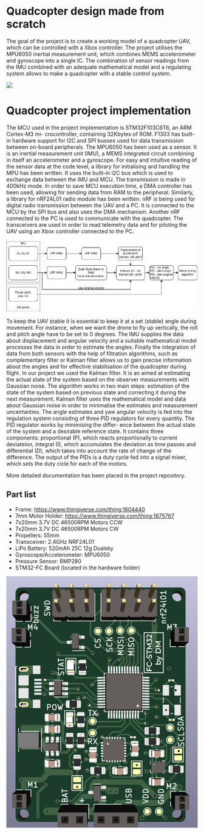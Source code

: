 # Quadcopter design made from scratch

The goal of the project is to create a working model of a quadcopter UAV, which can be
controlled with a Xbox controller. The project utilises the MPU6050 inertial measurement
unit, which combines MEMS accelerometer and gyroscope into a single IC. The combination of
sensor readings from the IMU combined with an adequate mathematical model and a regulating
system allows to make a quadcopter with a stable control system.

![](https://github.com/Cyberdom123/quadcopter-dsp/blob/develop/photos/video.gif)


# Quadcopter project implementation

The MCU used in the project implementation is STM32F103C6T6, an ARM Cortex-M3 mi-
crocontroller, containing 32Kbytes of ROM. F1303 has built-in hardware support for I2C and
SPI busses used for data transmission between on-board peripherals.
The MPU6050 has been used as a sensor. It is an inertial measurement unit (IMU), a
MEMS integrated circuit combining in itself an accelerometer and a gyroscope. For easy and
intuitive reading of the sensor data at the code level, a library for initialising and handling the
MPU has been written. It uses the built-in I2C bus which is used to exchange data between the
IMU and MCU. The transmission is made in 400kHz mode. In order to save MCU execution
time, a DMA controller has been used, allowing for sending data from RAM to the peripheral.
Similarly, a library for nRF24L01 radio module has been written. nRF is being used for
digital radio transmission between the UAV and a PC. It is connected to the MCU by the
SPI bus and also uses the DMA mechanism. Another nRF connected to the PC is used to
communicate with the quadcopter. The transceivers are used in order to read telemetry data
and for piloting the UAV using an Xbox controller connected to the PC.

![](https://github.com/Cyberdom123/quadcopter-dsp/blob/develop/photos/dsp_sch.jpg)

To keep the UAV stable it is essential to keep it at a set (stable) angle during movement.
For instance, when we want the drone to fly up vertically, the roll and pitch angle have to be
set to 0 degrees. The IMU supplies the data about displacement and angular velocity and a
suitable mathematical model processes the data in order to estimate the angles.
Finally the integration of data from both sensors with the help of filtration algorithms,
such as complementary filter or Kalman filter allows us to gain precise information about
the angles and for effective stabilisation of the quadcopter during flight. In our project we
used the Kalman filter. It is an aimed at estimating the actual state of the system based
on the observer measurements with Gaussian noise. The algorithm works in two main steps:
estimation of the state of the system based on previous state and correcting it during the next
measurement. Kalman filter uses the mathematical model and data about Gaussian noise in
order to minimalise the estimates and measurement unceirtanties.
The angle estimates and yaw angular velocity is fed into the regulation system consisitng
of three PID regulators for every quantity. The PID regulator works by minimising the differ-
ence between the actual state of the system and a desirable reference state. It contains three
components: proportional (P), which reacts proportionally to current deviateion, integral (I),
which accumulates the deviation as time passes and differential (D), which takes into account
the rate of change of the difference. The output of the PIDs is a duty cycle fed into a signal
mixer, which sets the duty cicle for each of the motors.

More detailed documentation has been placed in the project repository.

## Part list

- Frame: https://www.thingiverse.com/thing:1604440
- 7mm Motor Holder: https://www.thingiverse.com/thing:1675767
- 7x20mm 3.7V DC 46500RPM Motors CCW
- 7x20mm 3.7V DC 46500RPM Motors CW
- Propellers: 55mm
- Transceiver: 2.4GHz NRF24L01
- LiPo Battery: 520mAh 25C 12g Dualsky
- Gyroscope/Accelerometer: MPU6050
- Pressure Sensor: BMP280
- STM32-FC Board (located in the hardware folder)

![](https://github.com/Cyberdom123/quadcopter-dsp/blob/develop/photos/pcb.png)